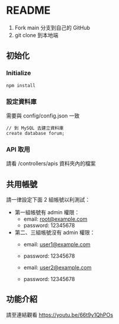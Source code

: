 # README

1. Fork main 分支到自己的 GitHub
2. git clone 到本地端

## 初始化
### Initialize
```
npm install
```

### 設定資料庫
需要與 config/config.json 一致

```
// 到 MySQL 去建立資料庫
create database forum;
```

### API 取用
請看 /controllers/apis 資料夾內的檔案

## 共用帳號
請一律設定下面 2 組帳號以利測試：
* 第一組帳號有 admin 權限：
  * email: root@example.com
  * password: 12345678
* 第二、三組帳號沒有 admin 權限：
  * email: user1@example.com
  * password: 12345678

  * email: user2@example.com
  * password: 12345678

## 功能介紹
請至連結觀看
https://youtu.be/66t9y1QhPOs